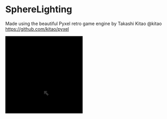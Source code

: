 # SphereLighting
Made using the beautiful Pyxel retro game engine by Takashi Kitao @kitao
https://github.com/kitao/pyxel

<a href="https://github.com/ottolindstam/SphereLighting/blob/master/SphereLit.py" target="_blank">
<img src="https://github.com/ottolindstam/SphereLighting/blob/master/pyxel-191009-141748.gif" width="48%">
</a>
